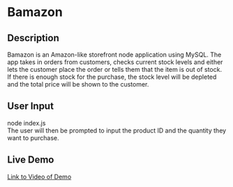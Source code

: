 # Bamazon

## Description
Bamazon is an Amazon-like storefront node application using MySQL. The app takes in orders from customers, checks current stock levels and either lets the customer place the order or tells them that the item is out of stock. If there is enough stock for the purchase, the stock level will be depleted and the total price will be shown to the customer.

## User Input
node index.js <br/>
The user will then be prompted to input the product ID and the quantity they want to purchase.

## Live Demo
[Link to Video of Demo](./homework_11.webm)